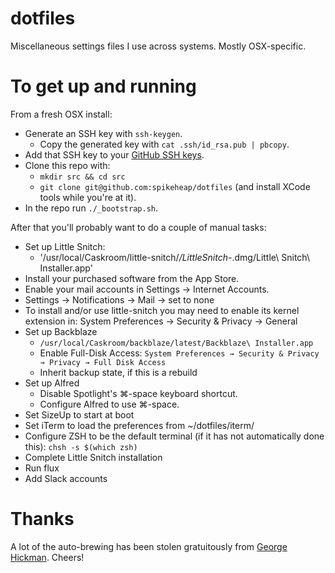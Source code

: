 dotfiles
========

Miscellaneous settings files I use across systems. Mostly OSX-specific.

# To get up and running

From a fresh OSX install:

- Generate an SSH key with `ssh-keygen`.
  - Copy the generated key with `cat .ssh/id_rsa.pub | pbcopy`.
- Add that SSH key to your [GitHub SSH keys](https://github.com/settings/keys).
- Clone this repo with:
  - `mkdir src && cd src` 
  - `git clone git@github.com:spikeheap/dotfiles` (and install XCode tools while you're at it).
- In the repo run `./_bootstrap.sh`.

After that you'll probably want to do a couple of manual tasks:

- Set up Little Snitch:
  - '/usr/local/Caskroom/little-snitch/*/LittleSnitch-*.dmg/Little\ Snitch\ Installer.app'
- Install your purchased software from the App Store.
- Enable your mail accounts in Settings -> Internet Accounts.
- Settings -> Notifications -> Mail -> set to none
- To install and/or use little-snitch you may need to enable its kernel extension in: System Preferences → Security & Privacy → General
- Set up Backblaze
  - `/usr/local/Caskroom/backblaze/latest/Backblaze\ Installer.app`
  - Enable Full-Disk Access: `System Preferences → Security & Privacy → Privacy → Full Disk Access`
  - Inherit backup state, if this is a rebuild
- Set up Alfred
  - Disable Spotlight's ⌘-space keyboard shortcut.
  - Configure Alfred to use ⌘-space.
- Set SizeUp to start at boot
- Set iTerm to load the preferences from ~/dotfiles/iterm/
- Configure ZSH to be the default terminal (if it has not automatically done this): `chsh -s $(which zsh)`
- Complete Little Snitch installation
- Run flux 
- Add Slack accounts

# Thanks

A lot of the auto-brewing has been stolen gratuitously from [George Hickman](https://github.com/ghickman/dotfiles). Cheers!

